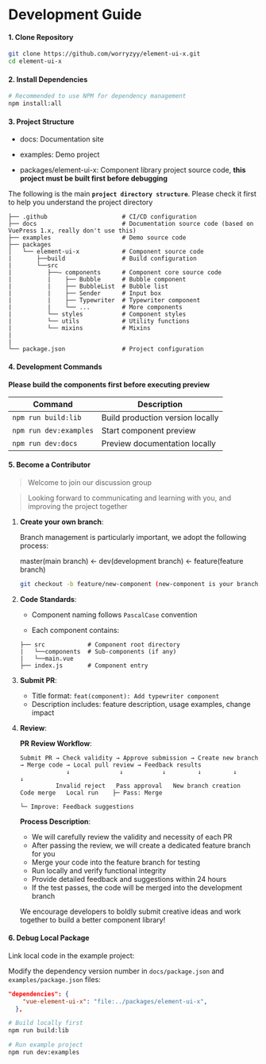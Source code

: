 # Development Guide

#### **1. Clone Repository**

```bash
git clone https://github.com/worryzyy/element-ui-x.git
cd element-ui-x
```

#### **2. Install Dependencies**

```bash
# Recommended to use NPM for dependency management
npm install:all
```

#### **3. Project Structure**

- docs: Documentation site

- examples: Demo project

- packages/element-ui-x: Component library project source code, **this project must be built first before debugging**

The following is the main **`project directory structure`**. Please check it first to help you understand the project directory

```plaintext
├── .github                     # CI/CD configuration
├── docs                        # Documentation source code (based on VuePress 1.x, really don't use this)
├── examples                    # Demo source code
├── packages
│   └── element-ui-x            # Component source code
|       ├──build                # Build configuration
|       └──src
|          ├──— components      # Component core source code
|          |    ├── Bubble      # Bubble component
|          |    ├── BubbleList  # Bubble list
|          |    ├── Sender      # Input box
|          |    ├── Typewriter  # Typewriter component
|          |    └── ...         # More components
|          └── styles           # Component styles
|          └── utils            # Utility functions
|          └── mixins           # Mixins
|
|
└── package.json                # Project configuration
```

#### **4. Development Commands**

**Please build the components first before executing preview**

| Command                | Description                      |
| ---------------------- | -------------------------------- |
| `npm run build:lib`    | Build production version locally |
| `npm run dev:examples` | Start component preview          |
| `npm run dev:docs`     | Preview documentation locally    |

#### **5. Become a Contributor**

> Welcome to join our discussion group

> Looking forward to communicating and learning with you, and improving the project together

1. **Create your own branch**:

   Branch management is particularly important, we adopt the following process:

   master(main branch) ← dev(development branch) ← feature(feature branch)

   ```bash
   git checkout -b feature/new-component (new-component is your branch name)
   ```

2. **Code Standards**:

   - Component naming follows `PascalCase` convention

   - Each component contains:

   ```plaintext
   ├── src            # Component root directory
   |   └──components  # Sub-components (if any)
   |   └──main.vue
   ├── index.js       # Component entry
   ```

3. **Submit PR**:

   - Title format: `feat(component): Add typewriter component`
   - Description includes: feature description, usage examples, change impact

4. **Review**:

   **PR Review Workflow**:

   ```
   Submit PR → Check validity → Approve submission → Create new branch → Merge code → Local pull review → Feedback results
                ↓              ↓           ↓         ↓         ↓           ↓
             Invalid reject   Pass approval   New branch creation   Code merge   Local run    ├─ Pass: Merge
                                                                      └─ Improve: Feedback suggestions
   ```

   **Process Description**:

   - We will carefully review the validity and necessity of each PR
   - After passing the review, we will create a dedicated feature branch for you
   - Merge your code into the feature branch for testing
   - Run locally and verify functional integrity
   - Provide detailed feedback and suggestions within 24 hours
   - If the test passes, the code will be merged into the development branch

   We encourage developers to boldly submit creative ideas and work together to build a better component library!

#### **6. Debug Local Package**

Link local code in the example project:

Modify the dependency version number in `docs/package.json` and `examples/package.json` files:

```json
"dependencies": {
    "vue-element-ui-x": "file:../packages/element-ui-x",
  },
```

```bash
# Build locally first
npm run build:lib

# Run example project
npm run dev:examples
```
